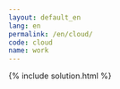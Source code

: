 ```yaml
---
layout: default_en
lang: en
permalink: /en/cloud/
code: cloud
name: work
---
```

{% include solution.html %}
